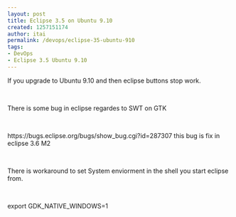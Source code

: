 ```yaml
---
layout: post
title: Eclipse 3.5 on Ubuntu 9.10
created: 1257151174
author: itai
permalink: /devops/eclipse-35-ubuntu-910
tags:
- DevOps
- Eclipse 3.5 Ubuntu 9.10
---
```

<p>If you upgrade to Ubuntu 9.10 and then eclipse buttons stop work.</p>
<p>&nbsp;</p>
<p>There is some bug in eclipse regardes to SWT on GTK</p>
<p>&nbsp;</p>
<p>https://bugs.eclipse.org/bugs/show_bug.cgi?id=287307 this bug is fix in eclipse 3.6 M2</p>
<p>&nbsp;</p>
<p>There is workaround to set System enviorment in the shell you start eclipse from.</p>
<p>&nbsp;</p>
<p>export GDK_NATIVE_WINDOWS=1</p>
<p>&nbsp;</p>
<p>&nbsp;</p>
<p>&nbsp;</p>
<p>&nbsp;</p>
<p>&nbsp;</p>
<p>&nbsp;</p>
